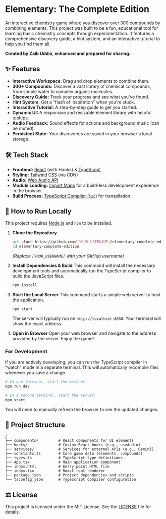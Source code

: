 # Elementary: The Complete Edition

An interactive chemistry game where you discover over 300 compounds by combining elements. This project was built to be a fun, educational tool for learning basic chemistry concepts through experimentation. It features a comprehensive discovery guide, a hint system, and an interactive tutorial to help you find them all.

**Created by Zaib Uddin, enhanced and prepared for sharing.**

## ✨ Features

-   **Interactive Workspace:** Drag and drop elements to combine them.
-   **300+ Compounds:** Discover a vast library of chemical compounds, from simple water to complex organic molecules.
-   **Discovery Guide:** Track your progress and see what you've found.
-   **Hint System:** Get a "flash of inspiration" when you're stuck.
-   **Interactive Tutorial:** A step-by-step guide to get you started.
-   **Dynamic UI:** A responsive and resizable element library with helpful tooltips.
-   **Audio Feedback:** Sound effects for actions and background music (can be muted).
-   **Persistent State:** Your discoveries are saved in your browser's local storage.

## 🛠️ Tech Stack

-   **Frontend:** [React](https://react.dev/) (with Hooks) & [TypeScript](https://www.typescriptlang.org/)
-   **Styling:** [Tailwind CSS](https://tailwindcss.com/) (via CDN)
-   **Audio:** [Web Audio API](https://developer.mozilla.org/en-US/docs/Web/API/Web_Audio_API)
-   **Module Loading:** [Import Maps](https://developer.mozilla.org/en-US/docs/Web/HTML/Element/script/type/importmap) for a build-less development experience in the browser.
-   **Build Process:** [TypeScript Compiler (`tsc`)](https://www.typescriptlang.org/docs/handbook/compiler-options.html) for transpilation.

## 🚀 How to Run Locally

This project requires [Node.js](https://nodejs.org/) and `npm` to be installed.

1.  **Clone the Repository**
    ```bash
    git clone https://github.com/[YOUR_USERNAME]/elementary-complete-edition.git
    cd elementary-complete-edition
    ```
    *(Replace `[YOUR_USERNAME]` with your GitHub username)*

2.  **Install Dependencies & Build**
    This command will install the necessary development tools and automatically run the TypeScript compiler to build the JavaScript files.
    ```bash
    npm install
    ```

3.  **Start the Local Server**
    This command starts a simple web server to host the application.
    ```bash
    npm start
    ```
    The server will typically run on `http://localhost:8080`. Your terminal will show the exact address.

4.  **Open in Browser**
    Open your web browser and navigate to the address provided by the server. Enjoy the game!

### For Development

If you are actively developing, you can run the TypeScript compiler in "watch" mode in a separate terminal. This will automatically recompile files whenever you save a change.

```bash
# In one terminal, start the watcher:
npm run dev

# In a second terminal, start the server:
npm start
```
You will need to manually refresh the browser to see the updated changes.

## 📂 Project Structure

```
/
├── components/         # React components for UI elements
├── hooks/              # Custom React hooks (e.g., useAudio)
├── services/           # Services for external APIs (e.g., Gemini)
├── constants.ts        # Core game data (elements, compounds)
├── types.ts            # TypeScript type definitions
├── App.tsx             # Main application component
├── index.html          # Entry point HTML file
├── index.tsx           # React root renderer
├── package.json        # Project dependencies and scripts
└── tsconfig.json       # TypeScript compiler configuration
```

## ⚖️ License

This project is licensed under the MIT License. See the [LICENSE](LICENSE) file for details.

